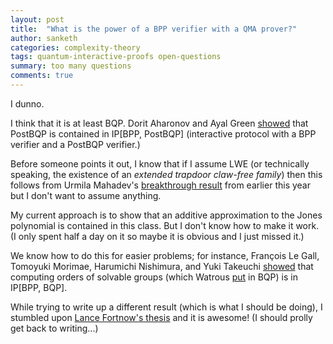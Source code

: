 ```yaml
---
layout: post
title:  "What is the power of a BPP verifier with a QMA prover?"
author: sanketh
categories: complexity-theory
tags: quantum-interactive-proofs open-questions
summary: too many questions
comments: true
---
```


I dunno. 

I think that it is at least BQP. Dorit Aharonov and Ayal Green [showed](https://arxiv.org/abs/1710.09078) that PostBQP is contained in IP[BPP, PostBQP] (interactive protocol with a BPP verifier and a PostBQP verifier.)

Before someone points it out, I know that if I assume LWE (or technically speaking, the existence of an *extended trapdoor claw-free
family*) then this follows from Urmila Mahadev's [breakthrough result](https://arxiv.org/abs/1804.01082) from earlier this year but I don't want to assume anything.

My current approach is to show that an additive approximation to the Jones polynomial is contained in this class. But I don't know how to make it work. (I only spent half a day on it so maybe it is obvious and I just missed it.)

We know how to do this for easier problems; for instance, François Le Gall, Tomoyuki Morimae, Harumichi Nishimura, and Yuki Takeuchi [showed](https://arxiv.org/abs/1805.03385) that computing orders of solvable groups (which Watrous [put](https://cs.uwaterloo.ca/~watrous/Papers/QuantumAlgorithmsSolvableGroups.pdf) in BQP) is in IP[BPP, BQP].

While trying to write up a different result (which is what I should be doing), I stumbled upon [Lance Fortnow's thesis](https://lance.fortnow.com/papers/files/thesis.pdf) and it is awesome! (I should prolly get back to writing...)